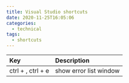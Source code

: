 ```yaml
---
title: Visual Studio shortcuts
date: 2020-11-25T16:05:06
categories:
  - technical
tags:
  - shortcuts
---
```



| Key | Description |
| :--- | :--- |
| ctrl + \, ctrl + e | show error list window |

